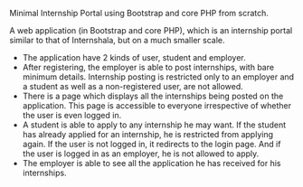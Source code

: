 Minimal Internship Portal using Bootstrap and core PHP from scratch.

A web application (in Bootstrap and core PHP), which is an internship portal similar to that of Internshala, but on a much smaller scale.

- The application have 2 kinds of user, student and employer.
- After registering, the employer is able to post internships, with bare minimum details. Internship posting is restricted only to an employer and a student as well as a non-registered user, are not allowed.
- There is a page which displays all the internships being posted on the application. This page is accessible to everyone irrespective of whether the user is even logged in.
- A student is able to apply to any internship he may want. If the student has already applied for an internship, he is restricted from applying again. If the user is not logged in, it redirects to the login page. And if the user is logged in as an employer, he is not allowed to apply.
- The employer is able to see all the application he has received for his internships.
